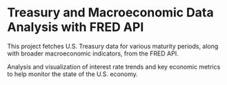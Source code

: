  # Treasury and Macroeconomic Data Analysis with FRED API

This project fetches U.S. Treasury data for various maturity periods, along with broader macroeconomic indicators, from the FRED API. 

Analysis and visualization of interest rate trends and key economic metrics to help monitor the state of the U.S. economy.
